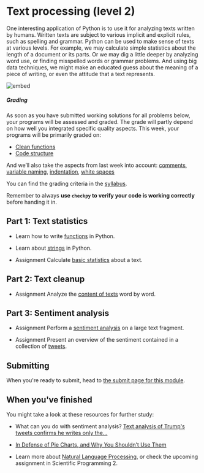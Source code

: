 # Text processing (level 2)

One interesting application of Python is to use it for analyzing texts written by humans. Written texts are subject to various implicit and explicit rules, such as spelling and grammar. Python can be used to make sense of texts at various levels. For example, we may calculate simple statistics about the length of a document or its parts. Or we may dig a little deeper by analyzing word use, or finding misspelled words or grammar problems. And using big data techniques, we might make an educated guess about the meaning of a piece of writing, or even the attitude that a text represents.

![embed](https://player.vimeo.com/video/233508920)

##### Grading

As soon as you have submitted working solutions for all problems below, your programs will be assessed and graded. The grade will partly depend on how well you integrated specific quality aspects. This week, your programs will be primarily graded on:

* [Clean functions](/reference/style-guide#functions)
* [Code structure](/reference/style-guide#structure)

And we’ll also take the aspects from last week into account: [comments](/reference/style-guide#comments), [variable naming](/reference/style-guide#variables), [indentation](/reference/style-guide#indentation), [white spaces](/reference/style-guide#blank-lines-and-extra-spaces)

You can find the grading criteria in the [syllabus](/syllabus#feedback).

Remember to always **use `checkpy` to verify your code is working correctly** before handing it in.

## Part 1: Text statistics

- Learn how to write [functions](/text/functions) in Python.

- Learn about [strings](/text/strings) in Python.

- <span class="badge badge-primary">Assignment</span> Calculate [basic statistics](/text/statistics) about a text.

## Part 2: Text cleanup

- <span class="badge badge-primary">Assignment</span> Analyze the [content of texts](/text/words) word by word.

## Part 3: Sentiment analysis

- <span class="badge badge-primary">Assignment</span> Perform a [sentiment analysis](/text/sentiment) on a large text fragment.

- <span class="badge badge-primary">Assignment</span> Present an overview of the sentiment contained in a collection of [tweets](/text/tweets).

## Submitting

When you're ready to submit, head to [the submit page for this module](/text/submit).

## When you've finished

You might take a look at these resources for further study:

- What can you do with sentiment analysis? [Text analysis of Trump's tweets confirms he writes only the...](http://varianceexplained.org/r/trump-tweets/)

- [In Defense of Pie Charts, and Why You Shouldn’t Use Them](https://medium.com/@KristinHenry/in-defense-of-pie-charts-and-why-you-shouldnt-use-them-df2e8ccb5f76)

- Learn more about [Natural Language Processing](http://www.ling.helsinki.fi/kit/2008s/clt231/nltk-0.9.5/doc/en/book.html), or check the upcoming assignment in Scientific Programming 2.
